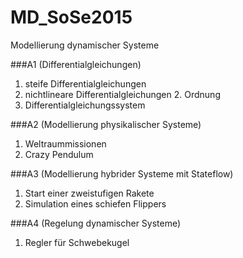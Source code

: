 # MD_SoSe2015

Modellierung dynamischer Systeme 

###A1 (Differentialgleichungen)
1. steife Differentialgleichungen
2. nichtlineare Differentialgleichungen 2. Ordnung
3. Differentialgleichungssystem


###A2 (Modellierung physikalischer Systeme)
1. Weltraummissionen
2. Crazy Pendulum


###A3 (Modellierung hybrider Systeme mit Stateflow)
1. Start einer zweistufigen Rakete
2. Simulation eines schiefen Flippers


###A4 (Regelung dynamischer Systeme)
1. Regler für Schwebekugel
